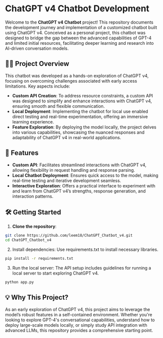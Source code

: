 # ChatGPT v4 Chatbot Development

Welcome to the **ChatGPT v4 Chatbot** project! This repository documents the development journey and implementation of a customized chatbot built using ChatGPT v4. Conceived as a personal project, this chatbot was designed to bridge the gap between the advanced capabilities of GPT-4 and limited initial resources, facilitating deeper learning and research into AI-driven conversation models.

## 🧑‍🏫 Project Overview

This chatbot was developed as a hands-on exploration of ChatGPT v4, focusing on overcoming challenges associated with early access limitations. Key aspects include:

- **Custom API Creation**: To address resource constraints, a custom API was designed to simplify and enhance interactions with ChatGPT v4, ensuring smooth and flexible communication.
- **Local Deployment**: Implementing the chatbot for local use enabled direct testing and real-time experimentation, offering an immersive learning experience.
- **Feature Exploration**: By deploying the model locally, the project delves into various capabilities, showcasing the nuanced responses and adaptability of ChatGPT v4 in real-world applications.

## 🚀 Features

- **Custom API**: Facilitates streamlined interactions with ChatGPT v4, allowing flexibility in request handling and response parsing.
- **Local Chatbot Deployment**: Ensures quick access to the model, making real-time testing and iterative development seamless.
- **Interactive Exploration**: Offers a practical interface to experiment with and learn from ChatGPT v4’s strengths, response generation, and interaction patterns.

## 🛠️ Getting Started

1. **Clone the repository**:
```bash
git clone https://github.com/leem18/ChatGPT_Chatbot_v4.git
cd ChatGPT_Chatbot_v4
```

2. Install dependencies: Use requirements.txt to install necessary libraries.
```bash
pip install -r requirements.txt
```

3. Run the local server: The API setup includes guidelines for running a local server to start exploring ChatGPT v4.
```bash
python app.py
```

## 💡 Why This Project?

As an early exploration of ChatGPT v4, this project aims to leverage the model’s robust features in a self-contained environment. Whether you're looking to explore GPT-4's conversational capabilities, understand how to deploy large-scale models locally, or simply study API integration with advanced LLMs, this repository provides a comprehensive starting point.
